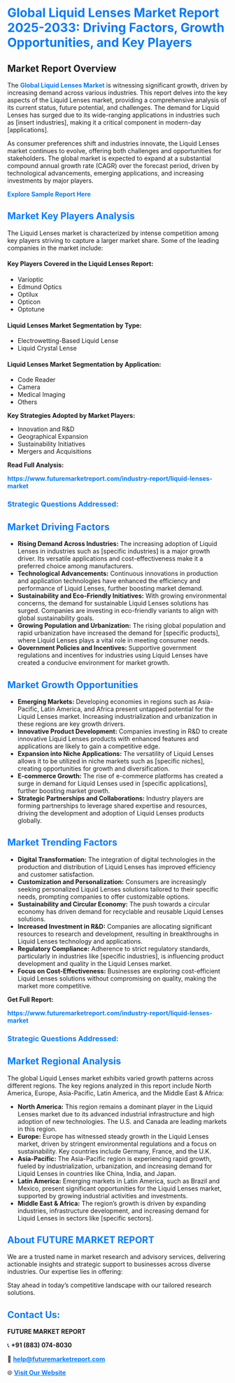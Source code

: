 <h1 style="color: #007BFF;">Global Liquid Lenses Market Report 2025-2033: Driving Factors, Growth Opportunities, and Key Players</h1>

<section id="overview">
<h2>Market Report Overview</h2>
<p>The <a href="https://www.futuremarketreport.com/industry-report/liquid-lenses-market" style="color: #007BFF; text-decoration: none;"><strong>Global Liquid Lenses Market</strong></a> is witnessing significant growth, driven by increasing demand across various industries. This report delves into the key aspects of the Liquid Lenses market, providing a comprehensive analysis of its current status, future potential, and challenges. The demand for Liquid Lenses has surged due to its wide-ranging applications in industries such as [insert industries], making it a critical component in modern-day [applications].</p>
<p>As consumer preferences shift and industries innovate, the Liquid Lenses market continues to evolve, offering both challenges and opportunities for stakeholders. The global market is expected to expand at a substantial compound annual growth rate (CAGR) over the forecast period, driven by technological advancements, emerging applications, and increasing investments by major players.</p>
</section>

<section id="overview">
<p><a href="https://www.futuremarketreport.com/request-sample/reportId=87381" style="color: #007BFF; text-decoration: none;"><strong>Explore Sample Report Here</strong></a></p>
</section>

<section id="key-players">
<h2 style="color: #007BFF;">Market Key Players Analysis</h2>
<p>The Liquid Lenses market is characterized by intense competition among key players striving to capture a larger market share. Some of the leading companies in the market include:</p>
<h4>Key Players Covered in the Liquid Lenses Report:</h4>
<ul><li>Varioptic</li><li>Edmund Optics</li><li>Optilux</li><li>Opticon</li><li>Optotune</li></ul>
<h4>Liquid Lenses Market Segmentation by Type:</h4>
<ul><li>Electrowetting-Based Liquid Lense</li><li>Liquid Crystal Lense</li></ul>

<h4>Liquid Lenses Market Segmentation by Application:</h4>
<ul><li>Code Reader</li><li>Camera</li><li>Medical Imaging</li><li>Others</li></ul>
<p><strong>Key Strategies Adopted by Market Players:</strong></p>
<ul>
<li>Innovation and R&D</li>
<li>Geographical Expansion</li>
<li>Sustainability Initiatives</li>
<li>Mergers and Acquisitions</li>
</ul>
</section>

<section>
<p><strong>Read Full Analysis: </strong></p><a href="https://www.futuremarketreport.com/industry-report/liquid-lenses-market" style="color: #007BFF; text-decoration: none;"><strong>https://www.futuremarketreport.com/industry-report/liquid-lenses-market</strong></a>
<h3 style="color: #007BFF;">Strategic Questions Addressed:</h3>
</section>

<section id="driving-factors">
<h2 style="color: #007BFF;">Market Driving Factors</h2>
<ul>
<li><strong>Rising Demand Across Industries:</strong> The increasing adoption of Liquid Lenses in industries such as [specific industries] is a major growth driver. Its versatile applications and cost-effectiveness make it a preferred choice among manufacturers.</li>
<li><strong>Technological Advancements:</strong> Continuous innovations in production and application technologies have enhanced the efficiency and performance of Liquid Lenses, further boosting market demand.</li>
<li><strong>Sustainability and Eco-Friendly Initiatives:</strong> With growing environmental concerns, the demand for sustainable Liquid Lenses solutions has surged. Companies are investing in eco-friendly variants to align with global sustainability goals.</li>
<li><strong>Growing Population and Urbanization:</strong> The rising global population and rapid urbanization have increased the demand for [specific products], where Liquid Lenses plays a vital role in meeting consumer needs.</li>
<li><strong>Government Policies and Incentives:</strong> Supportive government regulations and incentives for industries using Liquid Lenses have created a conducive environment for market growth.</li>
</ul>
</section>

<section id="growth-opportunities">
<h2 style="color: #007BFF;">Market Growth Opportunities</h2>
<ul>
<li><strong>Emerging Markets:</strong> Developing economies in regions such as Asia-Pacific, Latin America, and Africa present untapped potential for the Liquid Lenses market. Increasing industrialization and urbanization in these regions are key growth drivers.</li>
<li><strong>Innovative Product Development:</strong> Companies investing in R&D to create innovative Liquid Lenses products with enhanced features and applications are likely to gain a competitive edge.</li>
<li><strong>Expansion into Niche Applications:</strong> The versatility of Liquid Lenses allows it to be utilized in niche markets such as [specific niches], creating opportunities for growth and diversification.</li>
<li><strong>E-commerce Growth:</strong> The rise of e-commerce platforms has created a surge in demand for Liquid Lenses used in [specific applications], further boosting market growth.</li>
<li><strong>Strategic Partnerships and Collaborations:</strong> Industry players are forming partnerships to leverage shared expertise and resources, driving the development and adoption of Liquid Lenses products globally.</li>
</ul>
</section>

<section id="trending-factors">
<h2 style="color: #007BFF;">Market Trending Factors</h2>
<ul>
<li><strong>Digital Transformation:</strong> The integration of digital technologies in the production and distribution of Liquid Lenses has improved efficiency and customer satisfaction.</li>
<li><strong>Customization and Personalization:</strong> Consumers are increasingly seeking personalized Liquid Lenses solutions tailored to their specific needs, prompting companies to offer customizable options.</li>
<li><strong>Sustainability and Circular Economy:</strong> The push towards a circular economy has driven demand for recyclable and reusable Liquid Lenses solutions.</li>
<li><strong>Increased Investment in R&D:</strong> Companies are allocating significant resources to research and development, resulting in breakthroughs in Liquid Lenses technology and applications.</li>
<li><strong>Regulatory Compliance:</strong> Adherence to strict regulatory standards, particularly in industries like [specific industries], is influencing product development and quality in the Liquid Lenses market.</li>
<li><strong>Focus on Cost-Effectiveness:</strong> Businesses are exploring cost-efficient Liquid Lenses solutions without compromising on quality, making the market more competitive.</li>
</ul>
</section>

<section>
<p><strong>Get Full Report: </strong></p><a href="https://www.futuremarketreport.com/industry-report/liquid-lenses-market" style="color: #007BFF; text-decoration: none;"><strong>https://www.futuremarketreport.com/industry-report/liquid-lenses-market</strong></a>
<h3 style="color: #007BFF;">Strategic Questions Addressed:</h3>
</section>


<section id="regional-analysis">
<h2 style="color: #007BFF;">Market Regional Analysis</h2>
<p>The global Liquid Lenses market exhibits varied growth patterns across different regions. The key regions analyzed in this report include North America, Europe, Asia-Pacific, Latin America, and the Middle East & Africa:</p>
<ul>
<li><strong>North America:</strong> This region remains a dominant player in the Liquid Lenses market due to its advanced industrial infrastructure and high adoption of new technologies. The U.S. and Canada are leading markets in this region.</li>
<li><strong>Europe:</strong> Europe has witnessed steady growth in the Liquid Lenses market, driven by stringent environmental regulations and a focus on sustainability. Key countries include Germany, France, and the U.K.</li>
<li><strong>Asia-Pacific:</strong> The Asia-Pacific region is experiencing rapid growth, fueled by industrialization, urbanization, and increasing demand for Liquid Lenses in countries like China, India, and Japan.</li>
<li><strong>Latin America:</strong> Emerging markets in Latin America, such as Brazil and Mexico, present significant opportunities for the Liquid Lenses market, supported by growing industrial activities and investments.</li>
<li><strong>Middle East & Africa:</strong> The region’s growth is driven by expanding industries, infrastructure development, and increasing demand for Liquid Lenses in sectors like [specific sectors].</li>
</ul>
</section>

<footer>
<h2 style="color: #007BFF;">About FUTURE MARKET REPORT</h2>
<p>We are a trusted name in market research and advisory services, delivering actionable insights and strategic support to businesses across diverse industries. Our expertise lies in offering:</p>

<p>Stay ahead in today’s competitive landscape with our tailored research solutions.</p>

<h2 style="color: #007BFF;">Contact Us:</h2>
<p><strong>FUTURE MARKET REPORT</strong></p>
<p>📞 <strong>+91 (883) 074-8030</strong></p>
<p>📧 <strong><a href="mailto:help@futuremarketreport.com" style="color: #007BFF;">help@futuremarketreport.com</a></strong></p>
<p>🌐 <strong><a href="https://www.futuremarketreport.com/" style="color: #007BFF;">Visit Our Website</a></strong></p>
</footer>